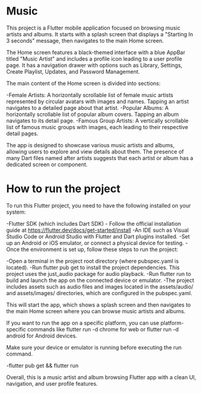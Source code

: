# Music

This project is a Flutter mobile application focused on browsing music artists and albums. It starts with a splash screen that displays a "Starting In 3 seconds" message, then navigates to the main Home screen.

The Home screen features a black-themed interface with a blue AppBar titled "Music Artist" and includes a profile icon leading to a user profile page. It has a navigation drawer with options such as Library, Settings, Create Playlist, Updates, and Password Management.

The main content of the Home screen is divided into sections:

-Female Artists: A horizontally scrollable list of female music artists represented by circular avatars with images and names. Tapping an artist navigates to a detailed page about that artist.
-Popular Albums: A horizontally scrollable list of popular album covers. Tapping an album navigates to its detail page.
-Famous Group Artists: A vertically scrollable list of famous music groups with images, each leading to their respective detail pages.

The app is designed to showcase various music artists and albums, allowing users to explore and view details about them. The presence of many Dart files named after artists suggests that each artist or album has a dedicated screen or component.
# How to run the project 
To run this Flutter project, you need to have the following installed on your system:

-Flutter SDK (which includes Dart SDK) - Follow the official installation guide at https://flutter.dev/docs/get-started/install
-An IDE such as Visual Studio Code or Android Studio with Flutter and Dart plugins installed.
-Set up an Android or iOS emulator, or connect a physical device for testing.
-Once the environment is set up, follow these steps to run the project:

-Open a terminal in the project root directory (where pubspec.yaml is located).
-Run flutter pub get to install the project dependencies. This project uses the just_audio package for audio playback.
-Run flutter run to build and launch the app on the connected device or emulator.
-The project includes assets such as audio files and images located in the assets/audio/ and assets/images/ directories, which are configured in the pubspec.yaml.

This will start the app, which shows a splash screen and then navigates to the main Home screen where you can browse music artists and albums.

If you want to run the app on a specific platform, you can use platform-specific commands like flutter run -d chrome for web or flutter run -d android for Android devices.

Make sure your device or emulator is running before executing the run command.

-flutter pub get && flutter run

Overall, this is a music artist and album browsing Flutter app with a clean UI, navigation, and user profile features.
